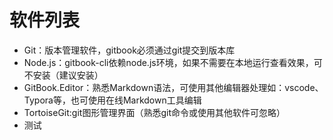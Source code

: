 # 软件列表

* Git：版本管理软件，gitbook必须通过git提交到版本库
* Node.js：gitbook-cli依赖node.js环境，如果不需要在本地运行查看效果，可不安装（建议安装）
* GitBook.Editor：熟悉Markdown语法，可使用其他编辑器处理如：vscode、Typora等，也可使用在线Markdown工具编辑
* TortoiseGit:git图形管理界面（熟悉git命令或使用其他软件可忽略）
* 测试



